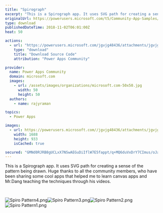 ```yaml
---
title: "Spirograph"
excerpt: "This is a Spirograph app. It uses SVG path for creating a sense of the pattern being drawn. Huge thanks to all the community members, who have been"
originalUrl: https://powerusers.microsoft.com/t5/Community-App-Samples/Spirograph/td-p/175447
type: download
publishedDateTime: 2018-11-02T06:01:00Z
heat: 50

actions:
  - url: "https://powerusers.microsoft.com/jgvjg48436/attachments/jgvjg48436/AppFeedbackGallery/31/2/Spirograph.msapp"
    type: "download"
    title: "Download Source Code"
    attribution: "Power Apps Community"

provider:
  name: Power Apps Community
  domain: microsoft.com
  images:
    - url: /assets/images/organizations/microsoft.com-50x50.jpg
      width: 50
      height: 50
  authors:
    - name: rajyraman

topics:
  - Power Apps

images:
  - url: https://powerusers.microsoft.com//jgvjg48436/attachments/jgvjg48436/AppFeedbackGallery/31/1/Spirograph.png
    width: 1688
    height: 933
    isCached: true

secured: "GMNd0RJRB8gUCLxX7NSwAEGuDiIflW7E5fappt/q+MQ6duVxDrY7CImus/oJa2av/XfFsowO/p8SJz615bHFIqDOh00WOtjfXfmd6ETp+rks4/Fk9R5ocIP7ezxOQ4eDYIa0yFLHwaItQQyIy9y5ptbAd/EcBv/KrvVD22hfc8IUG5axF6aU+Nyd6FtHuNTCCdFRvvh88KM8fRibINmNOzM9ZlY9ULGHRO1bRCwwpa/QzPaAdjprBsERi6FLYKdAvixWOfCR8oc/dlncNFGbhTfY61lhRfbF9JgrPgjxKzOAYgQbIbJ5kjUM0zreouZ/BVwIc8/yuRX5ipediEOCWYN4a7w6xEyg3yIESRgQfzScThDVOHtwq5uWwoOfXtF0FUy/9D4D49VR3Xv0aKOhszJbe4aK1cmQr5Ag3H8kXBQXAoE0ds3N3f4Vc7Yv9Vk/;K44bUeWldXEb+1Mc2sSIYw=="
---
```

<p>This is a Spirograph app. It uses SVG path for creating a sense of the pattern being drawn. Huge thanks to all the community members, who have been sharing some cool apps that helped me to learn canvas apps and Mr.Dang teaching the techniques through his videos.</p><p>&nbsp;</p><p><span class="lia-inline-image-display-wrapper lia-image-align-inline" image-alt="Spiro Pattern4.png" style="width: 400px;"><img src="https://powerusers.microsoft.com/t5/image/serverpage/image-id/40945iC856B9D6BF7E20AD/image-size/medium?v=1.0&amp;px=400" title="Spiro Pattern4.png" alt="Spiro Pattern4.png" li-image-url="https://powerusers.microsoft.com/t5/image/serverpage/image-id/40945iC856B9D6BF7E20AD?v=1.0" li-image-display-id="'40945iC856B9D6BF7E20AD'" li-message-uid="'175447'" li-messages-message-image="true" li-bindable="" class="lia-media-image" tabindex="0" li-bypass-lightbox-when-linked="true" li-use-hover-links="false"></span><span class="lia-inline-image-display-wrapper lia-image-align-inline" image-alt="Spiro Pattern3.png" style="width: 400px;"><img src="https://powerusers.microsoft.com/t5/image/serverpage/image-id/40944iC3D36B05C6E35C60/image-size/medium?v=1.0&amp;px=400" title="Spiro Pattern3.png" alt="Spiro Pattern3.png" li-image-url="https://powerusers.microsoft.com/t5/image/serverpage/image-id/40944iC3D36B05C6E35C60?v=1.0" li-image-display-id="'40944iC3D36B05C6E35C60'" li-message-uid="'175447'" li-messages-message-image="true" li-bindable="" class="lia-media-image" tabindex="0" li-bypass-lightbox-when-linked="true" li-use-hover-links="false"></span><span class="lia-inline-image-display-wrapper lia-image-align-inline" image-alt="Spiro Pattern2.png" style="width: 400px;"><img src="https://powerusers.microsoft.com/t5/image/serverpage/image-id/40943i4E0A499A2424CCEF/image-size/medium?v=1.0&amp;px=400" title="Spiro Pattern2.png" alt="Spiro Pattern2.png" li-image-url="https://powerusers.microsoft.com/t5/image/serverpage/image-id/40943i4E0A499A2424CCEF?v=1.0" li-image-display-id="'40943i4E0A499A2424CCEF'" li-message-uid="'175447'" li-messages-message-image="true" li-bindable="" class="lia-media-image" tabindex="0" li-bypass-lightbox-when-linked="true" li-use-hover-links="false"></span><span class="lia-inline-image-display-wrapper lia-image-align-inline" image-alt="Spiro Pattern1.png" style="width: 400px;"><img src="https://powerusers.microsoft.com/t5/image/serverpage/image-id/40946i6EA10FCEDD28DCFD/image-size/medium?v=1.0&amp;px=400" title="Spiro Pattern1.png" alt="Spiro Pattern1.png" li-image-url="https://powerusers.microsoft.com/t5/image/serverpage/image-id/40946i6EA10FCEDD28DCFD?v=1.0" li-image-display-id="'40946i6EA10FCEDD28DCFD'" li-message-uid="'175447'" li-messages-message-image="true" li-bindable="" class="lia-media-image" tabindex="0" li-bypass-lightbox-when-linked="true" li-use-hover-links="false"></span></p>

